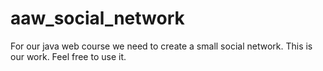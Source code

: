 # aaw_social_network


For our java web course we need to create a small social network.
This is our work. Feel free to use it.
